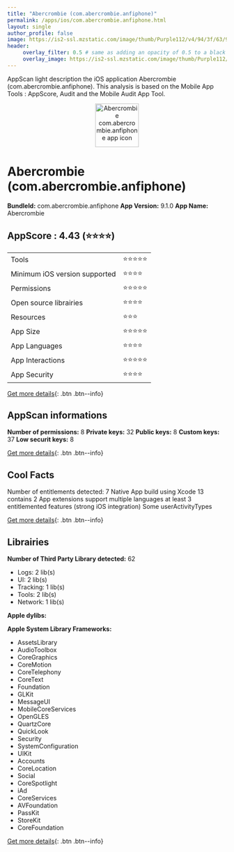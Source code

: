 ```yaml
---
title: "Abercrombie (com.abercrombie.anfiphone)"
permalink: /apps/ios/com.abercrombie.anfiphone.html
layout: single
author_profile: false
image: https://is2-ssl.mzstatic.com/image/thumb/Purple112/v4/94/3f/63/943f63ae-db72-f81b-3fc5-437459c5320c/AppIcon-1x_U007emarketing-0-5-0-85-220.png/512x512bb.jpg
header: 
     overlay_filter: 0.5 # same as adding an opacity of 0.5 to a black background
     overlay_image: https://is2-ssl.mzstatic.com/image/thumb/Purple112/v4/94/3f/63/943f63ae-db72-f81b-3fc5-437459c5320c/AppIcon-1x_U007emarketing-0-5-0-85-220.png/512x512bb.jpg
---
```

AppScan light description the iOS application Abercrombie (com.abercrombie.anfiphone). This analysis is based on the Mobile App Tools : AppScore, Audit and the Mobile Audit App Tool.

  
  
<div style="text-align: center;"><img src="https://is2-ssl.mzstatic.com/image/thumb/Purple112/v4/94/3f/63/943f63ae-db72-f81b-3fc5-437459c5320c/AppIcon-1x_U007emarketing-0-5-0-85-220.png/512x512bb.jpg" width="100" height="100" alt="Abercrombie com.abercrombie.anfiphone app icon"></div>  
  
# Abercrombie (com.abercrombie.anfiphone)

**BundleId:** com.abercrombie.anfiphone
**App Version:** 9.1.0
**App Name:** Abercrombie


## AppScore : 4.43 (⭐️⭐️⭐️⭐️) 

<table>
<tr><td> Tools </td><td> ⭐️⭐️⭐️⭐️⭐️ </td></tr>
<tr><td> Minimum iOS version supported </td><td> ⭐️⭐️⭐️⭐️ </td></tr>
<tr><td> Permissions </td><td> ⭐️⭐️⭐️⭐️⭐️ </td></tr>
<tr><td> Open source librairies </td><td> ⭐️⭐️⭐️⭐️ </td></tr>
<tr><td> Resources </td><td> ⭐️⭐️⭐️ </td></tr>
<tr><td> App Size </td><td> ⭐️⭐️⭐️⭐️⭐️ </td></tr>
<tr><td> App Languages </td><td> ⭐️⭐️⭐️⭐️ </td></tr>
<tr><td> App Interactions </td><td> ⭐️⭐️⭐️⭐️⭐️ </td></tr>
<tr><td> App Security </td><td> ⭐️⭐️⭐️⭐️ </td></tr>
</table>

[Get more details](/pricing.html){: .btn .btn--info}  
  
## AppScan informations 

**Number of permissions:** 8
**Private keys:** 32
**Public keys:** 8
**Custom keys:** 37
**Low securit keys:** 8
  
[Get more details](/pricing.html){: .btn .btn--info}

## Cool Facts

Number of entitlements detected: 7
Native App
build using Xcode 13
contains 2 App extensions
support multiple languages
at least 3 entitlemented features (strong iOS integration)
Some userActivityTypes
  
[Get more details](/pricing.html){: .btn .btn--info}

## Librairies 
**Number of Third Party Library detected:** 62
- Logs: 2 lib(s)
- UI: 2 lib(s)
- Tracking: 1 lib(s)
- Tools: 2 lib(s)
- Network: 1 lib(s)

**Apple dylibs:**


**Apple System Library Frameworks:**
- AssetsLibrary
- AudioToolbox
- CoreGraphics
- CoreMotion
- CoreTelephony
- CoreText
- Foundation
- GLKit
- MessageUI
- MobileCoreServices
- OpenGLES
- QuartzCore
- QuickLook
- Security
- SystemConfiguration
- UIKit
- Accounts
- CoreLocation
- Social
- CoreSpotlight
- iAd
- CoreServices
- AVFoundation
- PassKit
- StoreKit
- CoreFoundation


  
[Get more details](/pricing.html){: .btn .btn--info}

